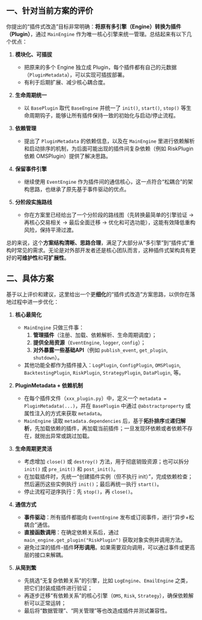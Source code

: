 

## 一、针对当前方案的评价

你提出的“插件式改造”目标非常明确：**将原有多引擎（Engine）转换为插件（Plugin）**，通过 `MainEngine` 作为唯一核心引擎来统一管理。总结起来有以下几个优点：

1. **模块化、可插拔**
   - 把原来的多个 Engine 独立成 Plugin，每个插件都有自己的元数据（`PluginMetadata`），可以实现可插拔部署。
   - 有利于后期扩展、减少核心耦合度。

2. **生命周期统一**
   - 以 `BasePlugin` 取代 `BaseEngine` 并统一了 `init()`, `start()`, `stop()` 等生命周期钩子，能够让所有插件保持一致的初始化与启动/停止流程。

3. **依赖管理**
   - 提出了 `PluginMetadata` 的依赖信息，以及在 `MainEngine` 里进行依赖解析和启动排序的机制，为后面可能出现的插件间复杂依赖（例如 RiskPlugin 依赖 OMSPlugin）提供了解决思路。

4. **保留事件引擎**
   - 继续使用 `EventEngine` 作为插件间的通信核心，这一点符合“松耦合”的架构思路，也继承了原先基于事件驱动的优点。

5. **分阶段实施路线**
   - 你在方案里已经给出了一个分阶段的路线图（先转换最简单的引擎验证 → 再核心交易相关 → 最后全面迁移 → 优化和可选功能），这能有效降低重构风险，保持平滑过渡。

总的来说，这个**方案结构清晰、思路合理**，满足了大部分从“多引擎”到“插件式”重构时常见的需求。无论是对外部开发者还是核心团队而言，这种插件式架构具有更好的**可维护性**和**可扩展性**。

## 二、具体方案

基于以上评价和建议，这里给出一个更**细化**的“插件式改造”方案思路，以供你在落地过程中进一步优化：

1. **核心最简化**
   - `MainEngine` 只做三件事：
     1. **管理插件**（注册、加载、依赖解析、生命周期调度）；
     2. **提供全局资源**（`EventEngine`, `logger`, `config`）；
     3. **对外暴露一些基础API**（例如 `publish_event`, `get_plugin`, `shutdown`）。
   - 其他功能全都作为插件接入：`LogPlugin`, `ConfigPlugin`, `OMSPlugin`, `BacktestingPlugin`, `RiskPlugin`, `StrategyPlugin`, `DataPlugin`, 等。

2. **PluginMetadata + 依赖机制**
   - 在每个插件文件（`xxx_plugin.py`）中，定义一个 `metadata = PluginMetadata(...)`，并在 `BasePlugin` 中通过 `@abstractproperty` 或属性注入的方式来获取 `metadata`。
   - `MainEngine` 读取 `metadata.dependencies` 后，基于**拓扑排序**或**递归解析**，先加载依赖的插件，再加载当前插件；一旦发现环依赖或者依赖不存在，就抛出异常或跳过加载。

3. **生命周期更灵活**
   - 考虑增加 `close()` 或 `destroy()` 方法，用于彻底销毁资源；也可以拆分 `init()` 成 `pre_init()` 和 `post_init()`。
   - 在加载插件时，先统一“创建插件实例（但不执行 init）”，完成依赖检查；然后遍历这些实例执行 `init()`；最后再统一执行 `start()`。
   - 停止流程可逆序执行：先 `stop()`，再 `close()`。

4. **通信方式**
   - **事件驱动**：所有插件都能向 `EventEngine` 发布或订阅事件，进行“异步+松耦合”通信。
   - **直接函数调用**：在确定依赖关系后，通过 `main_engine.get_plugin("RiskPlugin")` 获取对象实例并调用方法。
   - 避免过深的插件-插件**环形调用**。如果需要双向调用，可以通过事件或更高层的接口来解耦。

5. **从简到繁**
   - 先挑选“无复杂依赖关系”的引擎，比如 `LogEngine`、`EmailEngine` 之类，把它们封装成插件进行验证；
   - 再逐步迁移“有依赖关系”的核心引擎（`OMS`, `Risk`, `Strategy`），确保依赖解析可以正常运转；
   - 最后将“数据管理”、“网关管理”等也改造成插件并测试兼容性。


